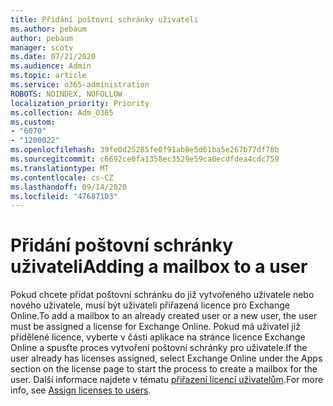 ```yaml
---
title: Přidání poštovní schránky uživateli
ms.author: pebaum
author: pebaum
manager: scotv
ms.date: 07/21/2020
ms.audience: Admin
ms.topic: article
ms.service: o365-administration
ROBOTS: NOINDEX, NOFOLLOW
localization_priority: Priority
ms.collection: Adm_O365
ms.custom:
- "6070"
- "1200022"
ms.openlocfilehash: 39fe0d25285fe0f91ab8e5d61ba5e267b77df78b
ms.sourcegitcommit: c6692ce0fa1358ec3529e59ca0ecdfdea4cdc759
ms.translationtype: MT
ms.contentlocale: cs-CZ
ms.lasthandoff: 09/14/2020
ms.locfileid: "47687103"
---
```

# <a name="adding-a-mailbox-to-a-user"></a><span data-ttu-id="39ba1-102">Přidání poštovní schránky uživateli</span><span class="sxs-lookup"><span data-stu-id="39ba1-102">Adding a mailbox to a user</span></span>

<span data-ttu-id="39ba1-103">Pokud chcete přidat poštovní schránku do již vytvořeného uživatele nebo nového uživatele, musí být uživateli přiřazená licence pro Exchange Online.</span><span class="sxs-lookup"><span data-stu-id="39ba1-103">To add a mailbox to an already created user or a new user, the user must be assigned a license for Exchange Online.</span></span> <span data-ttu-id="39ba1-104">Pokud má uživatel již přidělené licence, vyberte v části aplikace na stránce licence Exchange Online a spusťte proces vytvoření poštovní schránky pro uživatele.</span><span class="sxs-lookup"><span data-stu-id="39ba1-104">If the user already has licenses assigned, select Exchange Online under the Apps section on the license page to start the process to create a mailbox for the user.</span></span> <span data-ttu-id="39ba1-105">Další informace najdete v tématu [přiřazení licencí uživatelům](https://docs.microsoft.com/microsoft-365/admin/manage/assign-licenses-to-users).</span><span class="sxs-lookup"><span data-stu-id="39ba1-105">For more info, see [Assign licenses to users](https://docs.microsoft.com/microsoft-365/admin/manage/assign-licenses-to-users).</span></span>